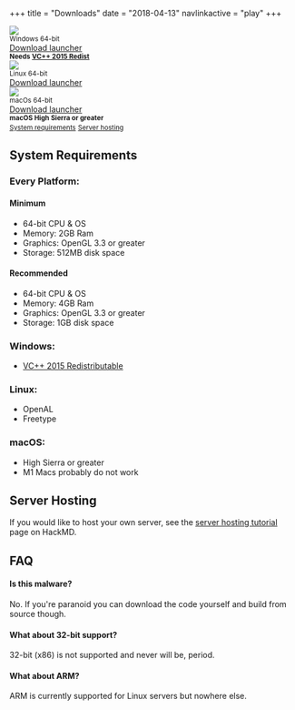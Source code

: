 +++
title = "Downloads"
date = "2018-04-13"
navlinkactive = "play"
+++

<div class="download-image-container">
	<div><div class="download-image"><a href="https://github.com/space-wizards/SS14.Launcher/releases/latest/download/SS14.Launcher_Windows.zip"><img class="download-img" src="/images/Windows_logo_2012.svg"></a><small><figcaption class="download-name">Windows 64-bit</figcaption></small><figcaption><a class="download-link" href="https://github.com/space-wizards/SS14.Launcher/releases/latest/download/SS14.Launcher_Windows.zip">Download launcher</a></figcaption><figcaption><small><strong>Needs <a href="https://aka.ms/vs/16/release/vc_redist.x64.exe">VC++ 2015 Redist</a></strong></small></figcaption></div></div>
	<div><div class="download-image"><a href="https://github.com/space-wizards/SS14.Launcher/releases/latest/download/SS14.Launcher_Linux.zip"><img class="download-img" src="/images/tux.svg"></a><small><figcaption class="download-name">Linux 64-bit</figcaption></small><figcaption><a class="download-link" href="https://github.com/space-wizards/SS14.Launcher/releases/latest/download/SS14.Launcher_Linux.zip">Download launcher</a></div></div>
	<div><div class="download-image"><a href="https://github.com/space-wizards/SS14.Launcher/releases/latest/download/SS14.Launcher_macOS.zip"><img class="download-img" src="/images/Apple_logo.svg"></a><small><figcaption class="download-name">macOs 64-bit</figcaption></small><figcaption><a class="download-link" href="https://github.com/space-wizards/SS14.Launcher/releases/latest/download/SS14.Launcher_macOS.zip">Download launcher</a></figcaption><figcaption><small><strong>macOS High Sierra or greater</strong></small></figcaption></div></div>
</div>
<div id="download-sublinks">
	<small><a href="/about/nightlies/#system-requirements">System requirements</a></small>
	<small><a href="/about/nightlies/#server-hosting">Server hosting</a></small>
</div>

## System Requirements

### Every Platform:

#### Minimum
* 64-bit CPU & OS
* Memory: 2GB Ram
* Graphics: OpenGL 3.3 or greater
* Storage: 512MB disk space

#### Recommended
* 64-bit CPU & OS
* Memory: 4GB Ram
* Graphics: OpenGL 3.3 or greater
* Storage: 1GB disk space

### Windows:

* [VC++ 2015 Redistributable](https://aka.ms/vs/16/release/vc_redist.x64.exe)

### Linux:

* OpenAL
* Freetype

### macOS:

* High Sierra or greater
* M1 Macs probably do not work

## Server Hosting

If you would like to host your own server, see the [server hosting tutorial](https://hackmd.io/@ss14/for-hosting) page on HackMD.

## FAQ

#### Is this malware?

No. If you're paranoid you can download the code yourself and build from source though.

#### What about 32-bit support?

32-bit (x86) is not supported and never will be, period.

#### What about ARM?

ARM is currently supported for Linux servers but nowhere else.
